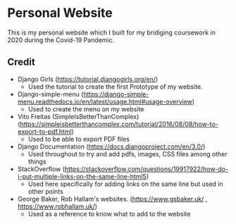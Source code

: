 # Personal Website

This is my personal website which I built for my bridiging coursework in 2020 during the Covid-19 Pandemic.

## Credit
- Django Girls (https://tutorial.djangogirls.org/en/)
    - Used the tutorial to create the first Prototype of my website.  
- Django-simple-menu (https://django-simple-menu.readthedocs.io/en/latest/usage.html#usage-overview)
    - Used to create the menu on my website
- Vito Freitas (SimpleIsBetterThanComplex) (https://simpleisbetterthancomplex.com/tutorial/2016/08/08/how-to-export-to-pdf.html)
    - Used to be able to export PDF files
- Django Documentation (https://docs.djangoproject.com/en/3.0/)
    - Used throughout to try and add pdfs, images, CSS files among other things
- StackOverflow (https://stackoverflow.com/questions/19917922/how-do-i-put-multiple-links-on-the-same-line-html5)
    - Used here specifically for adding links on the same line but used in other points 
- George Baker, Rob Hallam's websites.  (https://www.gsbaker.uk/ , https://www.robhallam.uk/)
    - Used as a reference to know what to add to the website

